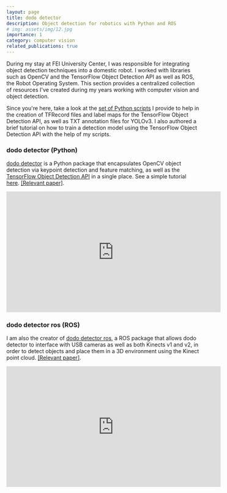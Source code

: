 ```yaml
---
layout: page
title: dodo detector
description: Object detection for robotics with Python and ROS
# img: assets/img/12.jpg
importance: 1
category: computer vision
related_publications: true
---
```


During my stay at FEI University Center, I was responsible for integrating object detection techniques into a domestic robot. I worked with libraries such as OpenCV and the TensorFlow Object Detection API as well as ROS, the Robot Operating System. This section provides a centralized collection of resources I've created during my years working with computer vision and object detection.

Since you're here, take a look at the [set of Python scripts](https://github.com/douglasrizzo/detection_util_scripts) I provide to help in the creation of TFRecord files and label maps for the TensorFlow Object Detection API, as well as TXT annotation files for YOLOv3. I also authored a brief tutorial on how to train a detection model using the TensorFlow Object Detection API with the help of my scripts.

### dodo detector (Python)

[dodo detector](http://douglasrizzo.com.br/dodo_detector/) is a Python package that encapsulates OpenCV object detection via keypoint detection and feature matching, as well as the [TensorFlow Object Detection API](https://github.com/tensorflow/models/tree/master/research/object_detection) in a single place. See a simple tutorial [here](https://gist.github.com/douglasrizzo/fd4cff7cdf53b3ad08d67f736e5017ea). [[Relevant paper]](https://www.researchgate.net/publication/338032150_CAPTION_Correction_by_Analyses_POS-Tagging_and_Interpretation_of_Objects_using_only_Nouns).

<iframe width="560" height="315" src="https://www.youtube.com/embed/Py6_qG52EYQ" frameborder="0" allow="accelerometer; autoplay; encrypted-media; gyroscope; picture-in-picture" allowfullscreen></iframe>

### dodo detector ros (ROS)

I am also the creator of [dodo detector ros](https://github.com/douglasrizzo/dodo_detector_ros), a ROS package that allows dodo detector to interface with USB cameras as well as both Kinects v1 and v2, in order to detect objects and place them in a 3D environment using the Kinect point cloud. [[Relevant paper]](https://www.researchgate.net/publication/333931333_HERA_Home_Environment_Robot_Assistant?_sg=GeiJpHAg-qFfldnKYUJofw09SmBojDPMoOVXAXBtRN0PQoe-1N-CM7ry2q89Gq0zfcwUusFYgBCG1U3dN-KoIGfndqnR9tazsZ9_gafb.7OO3N70IPnsb377if8wOMVhPMKJnucTmYH7hn34kpeBcKn_KwIOVF1m28fGLgwgO06jL6mvZR1RcBnDIYMAvwQ).

<iframe width="560" height="315" src="https://www.youtube.com/embed/fXJYmJOaSxQ" frameborder="0" allow="accelerometer; autoplay; encrypted-media; gyroscope; picture-in-picture" allowfullscreen></iframe>
